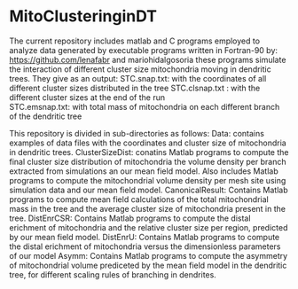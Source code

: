 # MitoClusteringinDT
The current repository includes matlab and C programs employed to analyze data generated by executable programs
written in Fortran-90 by: https://github.com/lenafabr and mariohidalgosoria
these programs simulate the interaction of different cluster size mitochondria moving in dendritic trees.
They give as an output:
STC.snap.txt: with the coordinates of all different cluster sizes distributed in the tree
STC.clsnap.txt : with the different cluster sizes at the end of the run     
STC.emsnap.txt: with total mass of mitochondria on each different branch of the dendritic tree

This repository is divided in sub-directories as follows:
Data: contains examples of data files with the coordinates and cluster size of mitochondria in dendritic trees.
ClusterSizeDist: conatins Matlab programs to compute the final cluster size distribution of mitochondria
the volume density per branch extracted from simulations an our mean field model. Also includes Matlab
programs to compute the mitochondrial volume density per mesh site using simulation data and our mean field model.
CanonicalResult: Contains Matlab programs to compute mean field calculations of the total mitochondrial mass in the tree
and the average cluster size of mitochondria present in the tree.
DistEnrCSR: Contains Matlab programs to compute the distal erichment of mitochondria and the relative cluster size 
per region, predicted by our mean field model.
DistEnrU: Contains Matlab programs to compute the distal erichment of mitochondria versus the dimensionless parameters of our model
Asymm: Contains Matlab programs to compute the asymmetry of mitochondrial volume prediceted by the mean field model in the 
dendritic tree, for different scaling rules of branching in dendrites.

